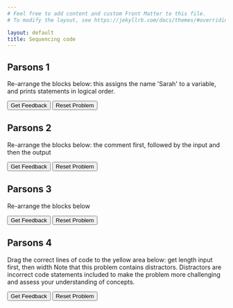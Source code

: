 ```yaml
---
# Feel free to add content and custom Front Matter to this file.
# To modify the layout, see https://jekyllrb.com/docs/themes/#overriding-theme-defaults

layout: default
title: Sequencing code
---
```

## Parsons 1  
Re-arrange the blocks below: this assigns the name 'Sarah' to a variable, and prints statements in logical order.
<div id="parsons-1-sortableTrash" class="sortable-code"></div> 
<div id="parsons-1-sortable" class="sortable-code"></div> 
<div style="clear:both;"></div> 
<p> 
    <input id="parsons-1-feedbackLink" value="Get Feedback" type="button" /> 
    <input id="parsons-1-newInstanceLink" value="Reset Problem" type="button" /> 
</p> 
<script type="text/javascript"> 
(function(){
  var initial = "name = &quot;Sarah&quot;\n" +
    "print(&quot;Hello there!&quot;)\n" +
    "print(&quot;Welcome to programming, &quot; + name)\n" +
    "print(&quot;Have a great day!&quot;)";
  var parsonsPuzzle = new ParsonsWidget({
    "sortableId": "parsons-1-sortable",
    "max_wrong_lines": 10,
    "grader": ParsonsWidget._graders.LineBasedGrader,
    "exec_limit": 2500,
    "can_indent": true,
    "x_indent": 50,
    "lang": "en",
    "show_feedback": true
  });
  parsonsPuzzle.init(initial);
  parsonsPuzzle.shuffleLines();
  $("#parsons-1-newInstanceLink").click(function(event){ 
      event.preventDefault(); 
      parsonsPuzzle.shuffleLines(); 
  }); 
  $("#parsons-1-feedbackLink").click(function(event){ 
      event.preventDefault(); 
      parsonsPuzzle.getFeedback(); 
  }); 
})();     
</script>

## Parsons 2  
Re-arrange the blocks below: the comment first, followed by the input and then the output
<div id="parsons-2-sortableTrash" class="sortable-code"></div> 
<div id="parsons-2-sortable" class="sortable-code"></div> 
<div style="clear:both;"></div> 
<p> 
    <input id="parsons-2-feedbackLink" value="Get Feedback" type="button" /> 
    <input id="parsons-2-newInstanceLink" value="Reset Problem" type="button" /> 
</p> 
<script type="text/javascript"> 
(function(){
  var initial = "#A program that asks for the user&#039;s favorite colour & displays a personalised message.\n" +
    "colour = input(&quot;What is your favorite colour? &quot;)\n" +
    "print(f&quot;Your favorite color is {colour} - that&#039;s a great choice!&quot;)";
  var parsonsPuzzle = new ParsonsWidget({
    "sortableId": "parsons-2-sortable",
    "max_wrong_lines": 10,
    "grader": ParsonsWidget._graders.LineBasedGrader,
    "exec_limit": 2500,
    "can_indent": true,
    "x_indent": 50,
    "lang": "en",
    "show_feedback": true
  });
  parsonsPuzzle.init(initial);
  parsonsPuzzle.shuffleLines();
  $("#parsons-2-newInstanceLink").click(function(event){ 
      event.preventDefault(); 
      parsonsPuzzle.shuffleLines(); 
  }); 
  $("#parsons-2-feedbackLink").click(function(event){ 
      event.preventDefault(); 
      parsonsPuzzle.getFeedback(); 
  }); 
})(); 
</script>

## Parsons 3
Re-arrange the blocks below 
<div id="parsons-3-sortableTrash" class="sortable-code"></div> 
<div id="parsons-3-sortable" class="sortable-code"></div> 
<div style="clear:both;"></div> 
<p> 
    <input id="parsons-3-feedbackLink" value="Get Feedback" type="button" /> 
    <input id="parsons-3-newInstanceLink" value="Reset Problem" type="button" /> 
</p> 
<script type="text/javascript"> 
(function(){
  var initial = "# Restaurant Tip Calculator\n" +
    "print(&quot;Restaurant Tip Calculator&quot;)\n" +
    "bill_amount = float(input(&quot;Enter the bill amount: $&quot;))\n" +
    "tip_percentage = float(input(&quot;Enter tip percentage (e.g., 15 for 15%): &quot;))\n" +
    "tip_amount = bill_amount * (tip_percentage / 100)\n" +
    "total_amount = bill_amount + tip_amount\n" +
    "print(f&quot;Bill amount: ${bill_amount:.2f}&quot;)\n" +
    "print(f&quot;Tip ({tip_percentage}%): ${tip_amount:.2f}&quot;)\n" +
    "print(f&quot;Total amount: ${total_amount:.2f}&quot;)";
  var parsonsPuzzle = new ParsonsWidget({
    "sortableId": "parsons-3-sortable",
    "max_wrong_lines": 10,
    "grader": ParsonsWidget._graders.LineBasedGrader,
    "exec_limit": 2500,
    "can_indent": true,
    "x_indent": 50,
    "lang": "en",
    "show_feedback": true
  });
  parsonsPuzzle.init(initial);
  parsonsPuzzle.shuffleLines();
  $("#parsons-3-newInstanceLink").click(function(event){ 
      event.preventDefault(); 
      parsonsPuzzle.shuffleLines(); 
  }); 
  $("#parsons-3-feedbackLink").click(function(event){ 
      event.preventDefault(); 
      parsonsPuzzle.getFeedback(); 
  }); 
})(); 
</script>

## Parsons 4  
Drag the correct lines of code to the yellow area below: get length input first, then width
Note that this problem contains distractors.
Distractors are incorrect code statements included to make the problem more challenging and assess your understanding of concepts.
<div id="parsons-4-sortableTrash" class="sortable-code"></div> 
<div id="parsons-4-sortable" class="sortable-code"></div> 
<div style="clear:both;"></div> 
<p> 
    <input id="parsons-4-feedbackLink" value="Get Feedback" type="button" /> 
    <input id="parsons-4-newInstanceLink" value="Reset Problem" type="button" /> 
</p> 
<script type="text/javascript"> 
(function(){
  var initial = "# Rectangle Area Calculator\n" +
    "print(&quot;Rectangle Area Calculator&quot;)\n" +
    "length = float(input(&quot;Enter the length: &quot;))\n" +
    "width = float(input(&quot;Enter the width: &quot;))\n" +
    "area = length * width\n" +
    "print(f&quot;A rectangle with length {length} and width {width}&quot;)\n" +
    "print(f&quot;has an area of {area:.2f} square units.&quot;)\n" +
    "width = input(&quot;Enter the width: &quot;) #distractor\n" +
    "length = input(&quot;Enter the length: &quot;) #distractor";
  var parsonsPuzzle = new ParsonsWidget({
    "sortableId": "parsons-4-sortable",
    "max_wrong_lines": 10,
    "grader": ParsonsWidget._graders.LineBasedGrader,
    "exec_limit": 2500,
    "can_indent": true,
    "x_indent": 50,
    "lang": "en",
    "show_feedback": true,
    "trashId": "parsons-4-sortableTrash"
  });
  parsonsPuzzle.init(initial);
  parsonsPuzzle.shuffleLines();
  $("#parsons-4-newInstanceLink").click(function(event){ 
      event.preventDefault(); 
      parsonsPuzzle.shuffleLines(); 
  }); 
  $("#parsons-4-feedbackLink").click(function(event){ 
      event.preventDefault(); 
      parsonsPuzzle.getFeedback(); 
  }); 
})(); 
</script>
